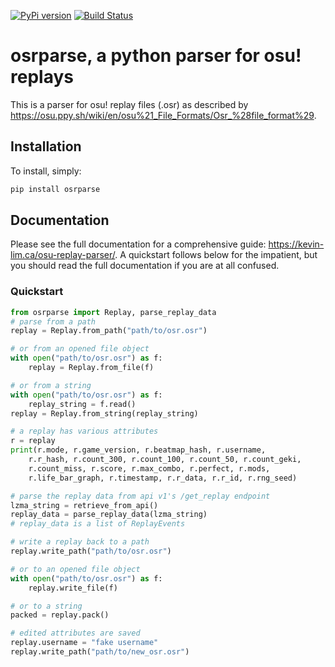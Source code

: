 [![PyPi version](https://badge.fury.io/py/osrparse.svg)](https://pypi.org/project/osrparse/)
[![Build Status](https://travis-ci.org/kszlim/osu-replay-parse.svg?branch=master)](https://travis-ci.org/kszlim/osu-replay-parser)

# osrparse, a python parser for osu! replays

This is a parser for osu! replay files (.osr) as described by <https://osu.ppy.sh/wiki/en/osu%21_File_Formats/Osr_%28file_format%29>.

## Installation

To install, simply:

```sh
pip install osrparse
```

## Documentation

Please see the full documentation for a comprehensive guide: <https://kevin-lim.ca/osu-replay-parser/>. A quickstart follows below for the impatient, but you should read the full documentation if you are at all confused.

### Quickstart

```python
from osrparse import Replay, parse_replay_data
# parse from a path
replay = Replay.from_path("path/to/osr.osr")

# or from an opened file object
with open("path/to/osr.osr") as f:
    replay = Replay.from_file(f)

# or from a string
with open("path/to/osr.osr") as f:
    replay_string = f.read()
replay = Replay.from_string(replay_string)

# a replay has various attributes
r = replay
print(r.mode, r.game_version, r.beatmap_hash, r.username,
    r.r_hash, r.count_300, r.count_100, r.count_50, r.count_geki,
    r.count_miss, r.score, r.max_combo, r.perfect, r.mods,
    r.life_bar_graph, r.timestamp, r.r_data, r.r_id, r.rng_seed)

# parse the replay data from api v1's /get_replay endpoint
lzma_string = retrieve_from_api()
replay_data = parse_replay_data(lzma_string)
# replay_data is a list of ReplayEvents

# write a replay back to a path
replay.write_path("path/to/osr.osr")

# or to an opened file object
with open("path/to/osr.osr") as f:
    replay.write_file(f)

# or to a string
packed = replay.pack()

# edited attributes are saved
replay.username = "fake username"
replay.write_path("path/to/new_osr.osr")
```
